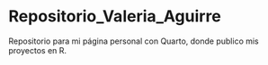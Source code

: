 # Repositorio_Valeria_Aguirre
Repositorio para mi página personal con Quarto, donde publico mis proyectos en R.
